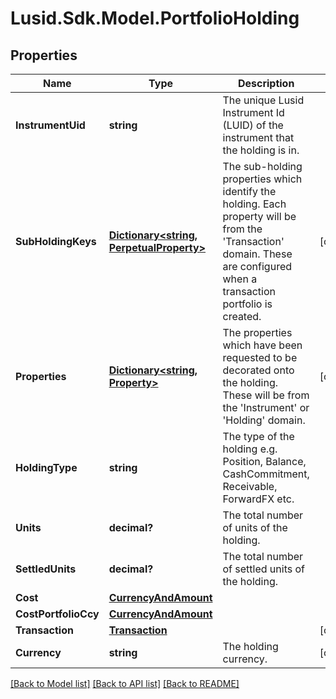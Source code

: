 
# Lusid.Sdk.Model.PortfolioHolding

## Properties

Name | Type | Description | Notes
------------ | ------------- | ------------- | -------------
**InstrumentUid** | **string** | The unique Lusid Instrument Id (LUID) of the instrument that the holding is in. | 
**SubHoldingKeys** | [**Dictionary&lt;string, PerpetualProperty&gt;**](PerpetualProperty.md) | The sub-holding properties which identify the holding. Each property will be from the &#39;Transaction&#39; domain. These are configured when a transaction portfolio is created. | [optional] 
**Properties** | [**Dictionary&lt;string, Property&gt;**](Property.md) | The properties which have been requested to be decorated onto the holding. These will be from the &#39;Instrument&#39; or &#39;Holding&#39; domain. | [optional] 
**HoldingType** | **string** | The type of the holding e.g. Position, Balance, CashCommitment, Receivable, ForwardFX etc. | 
**Units** | **decimal?** | The total number of units of the holding. | 
**SettledUnits** | **decimal?** | The total number of settled units of the holding. | 
**Cost** | [**CurrencyAndAmount**](CurrencyAndAmount.md) |  | 
**CostPortfolioCcy** | [**CurrencyAndAmount**](CurrencyAndAmount.md) |  | 
**Transaction** | [**Transaction**](Transaction.md) |  | [optional] 
**Currency** | **string** | The holding currency. | [optional] 

[[Back to Model list]](../README.md#documentation-for-models)
[[Back to API list]](../README.md#documentation-for-api-endpoints)
[[Back to README]](../README.md)

